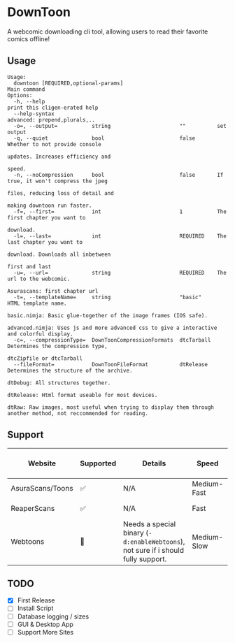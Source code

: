 # DownToon
A webcomic downloading cli tool, allowing users to read their favorite comics offline!

## Usage
```
Usage:
  downtoon [REQUIRED,optional-params] 
Main command
Options:
  -h, --help                                                       print this cligen-erated help
  --help-syntax                                                    advanced: prepend,plurals,..
  -o=, --output=           string                      ""          set output
  -q, --quiet              bool                        false       Whether to not provide console
                                                                   updates. Increases efficiency and
                                                                   speed.
  -n, --noCompression      bool                        false       If true, it won't compress the jpeg
                                                                   files, reducing loss of detail and
                                                                   making downtoon run faster.
  -f=, --first=            int                         1           The first chapter you want to
                                                                   download.
  -l=, --last=             int                         REQUIRED    The last chapter you want to
                                                                   download. Downloads all inbetween
                                                                   first and last
  -u=, --url=              string                      REQUIRED    The url to the webcomic. 
                                                                   Asurascans: first chapter url
  -t=, --templateName=     string                      "basic"     HTML template name. 
                                                                   basic.nimja: Basic glue-together of the image frames (IOS safe). 
                                                                   advanced.nimja: Uses js and more advanced css to give a interactive and colorful display.
  -c=, --compressionType=  DownToonCompressionFormats  dtcTarball  Determines the compression type,
                                                                   dtcZipfile or dtcTarball
  --fileFormat=            DownToonFileFormat          dtRelease   Determines the structure of the archive. 
                                                                   dtDebug: All structures together. 
                                                                   dtRelease: Html format useable for most devices. 
                                                                   dtRaw: Raw images, most useful when trying to display them through another method, not reccommended for reading.

```

## Support


| Website          | Supported | Details                                     | Speed       | Output Size         | Shared Libraries Required |
|------------------|-----------|---------------------------------------------|-------------|---------------------|---------------------------|
| AsuraScans/Toons | ✅      | N/A                                         | Medium-Fast | Small (27 M)        | FreeImage, OpenSSL        |
| ReaperScans      | ✅      | N/A                                         | Fast        | Small (22 M)        | FreeImage, OpenSSL        |
| Webtoons         | 🔶      | Needs a special binary (`-d:enableWebtoons`), not sure if i should fully support.| Medium-Slow | Medium-Small (34 M) | FreeImage, OpenSSL, PCRE  |

## TODO
* [X] First Release
* [ ] Install Script
* [ ] Database logging / sizes
* [ ] GUI & Desktop App
* [ ] Support More Sites